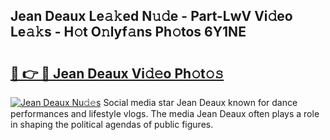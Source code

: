 ## Jean Deaux Le𝚊𝚔ed N𝚞𝚍e - Part-LwV Vi𝚍eo Le𝚊𝚔s - H𝚘t O𝚗lyf𝚊ns Ph𝚘tos 6Y1NE

# <h2><a href="http://hf20yv.feru.top/?c=Jean+Deaux">🔗 👉 🔴 Jean Deaux Vi𝚍𝚎o Ph𝚘t𝚘𝚜</a></h2>

[![Jean Deaux Nu𝚍𝚎s](https://i.imgur.com/0TWrTi3.gif)](http://hf20yv.feru.top/?c=Jean+Deaux)
Social media star Jean Deaux known for dance performances and lifestyle vlogs. The media Jean Deaux often plays a role in shaping the political agendas of public figures. 
